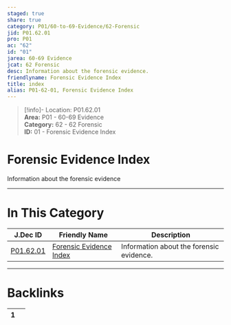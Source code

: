 ```yaml
---  
staged: true  
share: true  
category: P01/60-to-69-Evidence/62-Forensic  
jid: P01.62.01  
pro: P01  
ac: "62"  
id: "01"  
jarea: 60-69 Evidence  
jcat: 62 Forensic  
desc: Information about the forensic evidence.  
friendlyname: Forensic Evidence Index  
title: index  
alias: P01-62-01, Forensic Evidence Index  
---  
```

  
>[!info]- Location: P01.62.01  
>**Area:** P01 - 60-69 Evidence  
>**Category:** 62 - 62 Forensic  
>**ID:** 01 - Forensic Evidence Index  
  
# Forensic Evidence Index  
  
Information about the forensic evidence  
   
  
  
---  
# In This Category  
  
| J.Dec ID                                                                 | Friendly Name                                                                          | Description                              |  
| ------------------------------------------------------------------------ | -------------------------------------------------------------------------------------- | ---------------------------------------- |  
| [P01.62.01](index.md) | [Forensic Evidence Index](index.md) | Information about the forensic evidence. |  
  
  
---  
# Backlinks  
<div><table class="dataview table-view-table"><thead class="table-view-thead"><tr class="table-view-tr-header"><th class="table-view-th"><span></span><span class="dataview small-text">1</span></th><th class="table-view-th"><span></span></th></tr></thead><tbody class="table-view-tbody"></tbody></table></div>